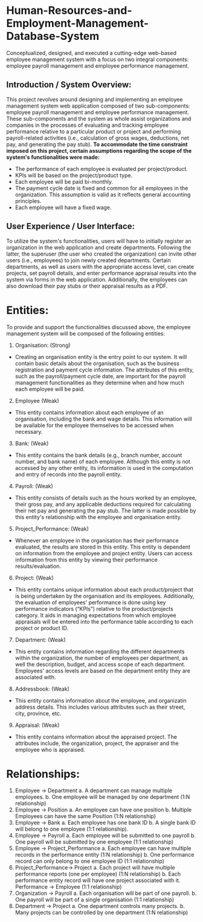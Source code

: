 # Human-Resources-and-Employment-Management-Database-System
Conceptualized, designed, and executed a cutting-edge web-based employee management system with a focus on two integral components: employee payroll management and employee performance management.

## Introduction / System Overview:
This project revolves around designing and implementing an employee management system web application composed of two sub-components: employee payroll management and employee performance management. These sub-components and the system as whole assist organizations and companies in the processes of evaluating and tracking employee performance relative to a particular product or project and performing payroll-related activities (i.e., calculation of gross wages, deductions, net pay, and generating the pay stub). 
**To accommodate the time constraint imposed on this project, certain assumptions regarding the scope of the system's functionalities were made:**
- The performance of each employee is evaluated per project/product.
- KPIs will be based on the project/product type.
- Each employee will be paid bi-monthly.
- The payment cycle date is fixed and common for all employees in the organization. This assumption is valid as it reflects general accounting principles.
- Each employee will have a fixed wage.
## User Experience / User Interface:
To utilize the system's functionalities, users will have to initially register an organization in the web application and create departments. Following the latter, the superuser (the user who created the organization) can invite other users (i.e., employees) to join newly created departments. Certain departments, as well as users with the appropriate access level,
can create projects, set payroll details, and enter performance appraisal results into the system via forms in the web application. Additionally, the employees can also download their pay stubs or their appraisal results as a PDF.

# **Entities:**
To provide and support the functionalities discussed above, the employee
management system will be composed of the following entities:
1. Organisation: (Strong)
- Creating an organisation entity is the entry point to our system. It will contain
basic details about the organisation, such as the business registration and
payment cycle information. The attributes of this entity, such as the
payroll/payment cycle date, are important for the payroll management
functionalities as they determine when and how much each employee will
be paid.
2. Employee (Weak)
- This entity contains information about each employee of an organisation,
including the bank and wage details. This information will be available for
the employee themselves to be accessed when necessary.
3. Bank: (Weak)
- This entity contains the bank details (e.g., branch number, account number, and
bank name) of each employee. Although this entity is not accessed by any
other entity, its information is used in the computation and entry of records
into the payroll entity.
4. Payroll: (Weak)
- This entity consists of details such as the hours worked by an employee, their
gross pay, and any applicable deductions required for calculating their net
pay and generating the pay stub. The latter is made possible by this entity's
relationship with the employee and organisation entity.
5. Project_Performance: (Weak)
- Whenever an employee in the organisation has their performance evaluated,
the results are stored in this entity. This entity is dependent on information
from the employee and project entity. Users can access information from
this entity by viewing their performance results/evaluation.
6. Project: (Weak)
- This entity contains unique information about each product/project that is
being undertaken by the organisation and its employees. Additionally,
the evaluation of employees' performance is done using key performance
indicators (“KPIs”) relative to the product/projects category. It aids in
managing expectations from which employee appraisals will be entered
into the performance table according to each project or product ID.
7. Department: (Weak)
- This entity contains information regarding the different departments within the
organization, the number of employees per department, as well the
description, budget, and access scope of each department. Employees'
access levels are based on the department entity they are associated with.
8. Addressbook: (Weak)
- This entity contains information about the employee, and organizatin
address details. This includes various attributes such as their street, city,
province, etc.
9. Appraisal: (Weak)
- This entity contains information about the appraised project. The attributes
include, the organization, project, the appraiser and the employee who is
appraised.

# **Relationships:**
1. Employee → Department
a. A department can manage multiple employees.
b. One employee will be managed by one department (1:N relationship)
2. Employee → Position
a. An employee can have one position
b. Multiple Employees can have the same Position (1:N relationship)
3. Employee → Bank
a. Each employee has one bank ID
b. A single bank ID will belong to one employee (1:1 relationship).
4. Employee → Payroll
a. Each employee will be submitted to one payroll
b. One payroll will be submitted by one employee (1:1 relationship)
5. Employee → Project_Performance
a. Each employee can have multiple records in the performance entity (1:N
relationship)
b. One performance record can only belong to one employee ID (1:1
relationship)
6. Project_Performance→ Project
a. Each project will have multiple performance reports (one per employee) (1:N
relationship)
b. Each performance entity record will have one project associated with it.
Performance → Employee (1:1 relationship)
7. Organization → Payroll
a. Each organisation will be part of one payroll.
b. One payroll will be part of a single organisation (1:1 relationship)
8. Department → Project
a. One department controls many projects.
b. Many projects can be controlled by one department (1:N relationship)
